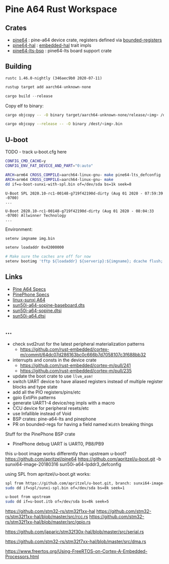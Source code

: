 # Pine A64 Rust Workspace

## Crates

* [pine64](pine64/) : pine-a64 device crate, registers defined via [bounded-registers](https://github.com/auxoncorp/bounded-registers)
* [pine64-hal](pine64-hal/) : [embedded-hal](https://github.com/rust-embedded/embedded-hal) trait impls
* [pine64-lts-bsp](pine64-lts-bsp/) : pine64-lts board support crate

## Building

`rustc 1.46.0-nightly (346aec9b0 2020-07-11)`

```rust
rustup target add aarch64-unknown-none

cargo build --release
```

Copy elf to binary:

```bash
cargo objcopy -- -O binary target/aarch64-unknown-none/release/<img> /dest/<img>.bin
```

```bash
cargo objcopy --release -- -O binary /dest/<img>.bin
```

## U-boot

TODO - track u-boot.cfg here

```bash
CONFIG_CMD_CACHE=y
CONFIG_ENV_FAT_DEVICE_AND_PART="0:auto"

ARCH=arm64 CROSS_COMPILE=aarch64-linux-gnu- make pine64-lts_defconfig
ARCH=arm64 CROSS_COMPILE=aarch64-linux-gnu- make
dd if=u-boot-sunxi-with-spl.bin of=/dev/sda bs=1k seek=8
```

```text
U-Boot SPL 2020.10-rc1-00148-g719f42190d-dirty (Aug 01 2020 - 07:59:39 -0700)
...

U-Boot 2020.10-rc1-00148-g719f42190d-dirty (Aug 01 2020 - 08:04:33 -0700) Allwinner Technology
...
```

Environment:

```bash
setenv imgname img.bin

setenv loadaddr 0x42000000

# Make sure the caches are off for now
setenv bootimg 'tftp ${loadaddr} ${serverip}:${imgname}; dcache flush; dcache off; go ${loadaddr}'
```

## Links

- [Pine A64 Specs](https://wiki.pine64.org/index.php?title=PINE_A64-LTS/SOPine#SoC_and_Memory_Specification)
- [PinePhone Specs](https://wiki.pine64.org/index.php?title=PinePhone#Specifications)
- [linux-sunxi A64](https://linux-sunxi.org/A64)
- [sun50i-a64-sopine-baseboard.dts](https://github.com/torvalds/linux/blob/master/arch/arm64/boot/dts/allwinner/sun50i-a64-sopine-baseboard.dts)
- [sun50i-a64-sopine.dtsi](https://github.com/torvalds/linux/blob/master/arch/arm64/boot/dts/allwinner/sun50i-a64-sopine.dtsi)
- [sun50i-a64.dtsi](https://github.com/torvalds/linux/blob/master/arch/arm64/boot/dts/allwinner/sun50i-a64.dtsi)

## ...

- check svd2rust for the latest peripheral materialization patterns
  * https://github.com/rust-embedded/cortex-m/commit/64dc07d286163bc0c666b7d7058107c3f688bb32
- interrupts and consts in the device crate
  * https://github.com/rust-embedded/cortex-m/pull/241
  * https://github.com/rust-embedded/cortex-m/pull/235
- update the boot crate to use `llvm_asm!`
- switch UART device to have aliased registers instead of multiple register blocks and type state
- add all the PIO registers/pins/etc
- gpio ExtiPin patterns
- generate UART1-4 device/reg impls with a macro
- CCU device for peripheral resets/etc
- use Infallible instead of Void
- BSP crates: pine-a64-lts and pinephone
- PR on bounded-regs for having a field named `Width` breaking things


Stuff for the PinePhone BSP crate
- PinePhone debug UART is UART0, PB8/PB9

this u-boot image works differently than upstream u-boot?
https://github.com/apritzel/pine64
https://github.com/apritzel/u-boot.git -b sunxi64-image-20180316
sun50i-a64-lpddr3_defconfig

using SPL from apritzel/u-boot.git works:

```bash
spl from https://github.com/apritzel/u-boot.git, branch: sunxi64-image-20180316
sudo dd if=spl/sunxi-spl.bin of=/dev/sda bs=8k seek=1

u-boot from upstream
sudo dd if=u-boot.itb of=/dev/sda bs=8k seek=5
```

https://github.com/stm32-rs/stm32f1xx-hal
https://github.com/stm32-rs/stm32f1xx-hal/blob/master/src/rcc.rs
https://github.com/stm32-rs/stm32f1xx-hal/blob/master/src/gpio.rs

https://github.com/japaric/stm32f30x-hal/blob/master/src/serial.rs

https://github.com/stm32-rs/stm32f7xx-hal/blob/master/src/dma.rs

https://www.freertos.org/Using-FreeRTOS-on-Cortex-A-Embedded-Processors.html
